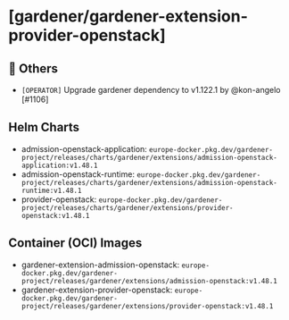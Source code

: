 # [gardener/gardener-extension-provider-openstack]

## 🏃 Others

- `[OPERATOR]` Upgrade gardener dependency to v1.122.1 by @kon-angelo [#1106]

## Helm Charts
- admission-openstack-application: `europe-docker.pkg.dev/gardener-project/releases/charts/gardener/extensions/admission-openstack-application:v1.48.1`
- admission-openstack-runtime: `europe-docker.pkg.dev/gardener-project/releases/charts/gardener/extensions/admission-openstack-runtime:v1.48.1`
- provider-openstack: `europe-docker.pkg.dev/gardener-project/releases/charts/gardener/extensions/provider-openstack:v1.48.1`
## Container (OCI) Images
- gardener-extension-admission-openstack: `europe-docker.pkg.dev/gardener-project/releases/gardener/extensions/admission-openstack:v1.48.1`
- gardener-extension-provider-openstack: `europe-docker.pkg.dev/gardener-project/releases/gardener/extensions/provider-openstack:v1.48.1`
